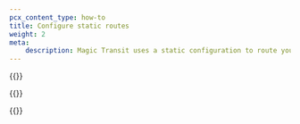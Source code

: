 ```yaml
---
pcx_content_type: how-to
title: Configure static routes
weight: 2
meta:
    description: Magic Transit uses a static configuration to route your traffic through Anycast tunnels from Cloudflare's global network to your locations. Learn how to configure static routes.
---
```


{{<render file="static-routes/_static-routes1.md" withParameters="Magic Transit;;/magic-transit/reference/tunnels/;;/magic-transit/reference/traffic-steering/;;You can also create and edit static routes using the [Magic Transit Static Routes API](/api/operations/magic-static-routes-list-routes).">}}

{{<render file="static-routes/_static-routes2-prefixes-smaller-24.md">}}

{{<render file="static-routes/_static-routes3.md" withParameters="**Magic Transit** > **Configuration**;;/magic-transit/how-to/configure-tunnels/">}}